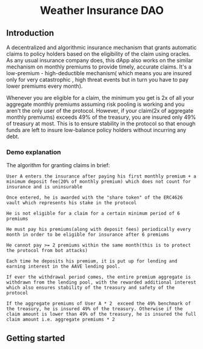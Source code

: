 # <p align=center >Weather Insurance DAO</p>
## Introduction

A decentralized and algorithmic insurance mechanism that grants automatic claims to policy holders based on the eligibility of the claim using oracles. As any usual insurance company does, this dApp 
also works on the similar mechanism on monthly premiums to provide timely, accurate claims. It's a 
low-premium - high-deductible mechanism( which means you are insured only for very catastrophic , high threat events but in turn you have to pay lower premiums every month).

Whenever you are eligible for a claim, the minimum you get is 2x of all your aggregate monthly premiums assuming risk pooling is working and you aren't the only user of the protocol. However, if your claim(2x of aggregate monthly premiums) exceeds 49% of the treasury, you are insured only 49% of treasury at most. This is to ensure stability in the protocol so that enough funds are left to insure low-balance policy holders without incurring any debt.

### Demo explanation

The algorithm for granting claims in brief:
```
User A enters the insurance after paying his first monthly premium + a minimum deposit fee(20% of monthly premium) which does not count for insurance and is uninsurable

Once entered, he is awarded with the "share token" of the ERC4626 vault which represents his stake in the protocol

He is not eligible for a claim for a certain minimum period of 6 premiums

He must pay his premiums(along with deposit fees) periodically every month in order to be eligible for insurance after 6 premiums 

He cannot pay >= 2 premiums within the same month(this is to protect the protocol from bot attacks)

Each time he deposits his premium, it is put up for lending and earning interest in the AAVE lending pool. 

If ever the withdrawal period comes, the entire premium aggregate is withdrawn from the lending pool, with the rewarded additional interest which also ensures stability of the treasury and safety of the protocol

If the aggregate premiums of User A * 2  exceed the 49% benchmark of the treasury, he is insured 49% of the treasury. Otherwise if the claim amount is lower than 49% of the treasury, he is insured the full claim amount i.e. aggregate premiums * 2

```
## Getting started


